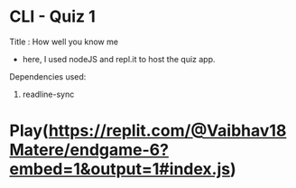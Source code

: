 # CLI - Quiz 1

Title : How well you know me
- here, I used nodeJS and repl.it to host the quiz app.

Dependencies used:
1. readline-sync

# Play(https://replit.com/@Vaibhav18Matere/endgame-6?embed=1&output=1#index.js)

